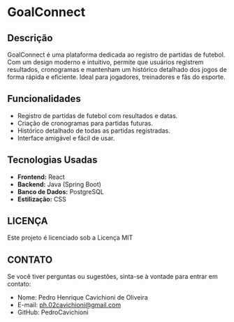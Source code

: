 
# GoalConnect

## Descrição

GoalConnect é uma plataforma dedicada ao registro de partidas de futebol. Com um design moderno e intuitivo, permite que usuários registrem resultados, cronogramas e mantenham um histórico detalhado dos jogos de forma rápida e eficiente. Ideal para jogadores, treinadores e fãs do esporte.

## Funcionalidades

- Registro de partidas de futebol com resultados e datas.
- Criação de cronogramas para partidas futuras.
- Histórico detalhado de todas as partidas registradas.
- Interface amigável e fácil de usar.

## Tecnologias Usadas

- **Frontend:** React
- **Backend:** Java (Spring Boot)
- **Banco de Dados:** PostgreSQL
- **Estilização:** CSS

## LICENÇA

Este projeto é licenciado sob a Licença MIT

## CONTATO

Se você tiver perguntas ou sugestões, sinta-se à vontade para entrar em contato:

  - Nome: Pedro Henrique Cavichioni de Oliveira
  - E-mail: ph.02cavichioni@gmail.com
  - GitHub: PedroCavichioni
